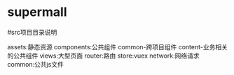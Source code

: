 # supermall
#src项目目录说明

assets:静态资源
components:公共组件
   common-跨项目组件 content-业务相关的公共组件
views:大型页面
router:路由
store:vuex
network:网络请求
common:公共js文件
